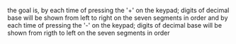 the goal is, by each time of pressing the '+' on the keypad; digits of decimal base will be shown from left to right on the seven segments in order and by each time of pressing the '-' on the keypad; digits of decimal base will be shown from rigth to left on the seven segments in order
